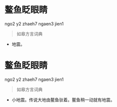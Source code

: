 # 鳌鱼眨眼睛
ngo2 y2 zhaeh7 ngaen3 jien1
> 如皋方言词典
- 地震。

# 鳌鱼眨眼睛
ngo2 y2 zhaeh7 ngaen3 jien1
> 如皋方言词典
- 小地震。传说大地由鳌鱼驮着。鳌鱼稍一动就有地震。
